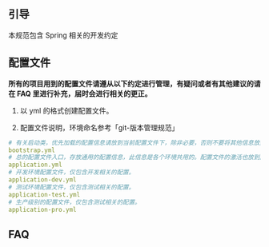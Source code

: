 ## 引导
本规范包含 Spring 相关的开发约定

## 配置文件
**所有的项目用到的配置文件请遵从以下约定进行管理，有疑问或者有其他建议的请在 FAQ 里进行补充，届时会进行相关的更正。**

1. 以 yml 的格式创建配置文件。

2. 配置文件说明，环境命名参考「git-版本管理规范」
```yaml
# 有关启动类，优先加载的配置信息请放到当前配置文件下，除非必要，否则不要将其他信息放到此处。
bootstrap.yml
# 总的配置文件入口，存放通用的配置信息，此信息是各个环境共用的。配置文件的激活也放到此处。
application.yml
# 开发环境配置文件，仅包含开发相关的配置。
application-dev.yml
# 测试环境配置文件，仅包含测试相关的配置。
application-test.yml
# 生产级别的配置文件，仅包含测试相关的配置。
application-pro.yml
```

## FAQ
